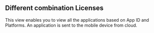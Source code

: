 ﻿

Different combination Licenses
------------------------------

This view enables you to view all the applications based on App ID and Platforms. An application is sent to the mobile device from cloud.
